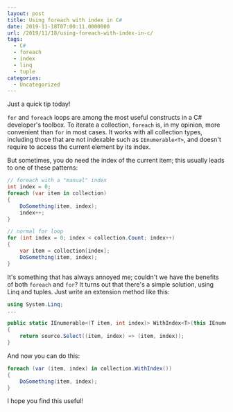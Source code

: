 ```yaml
---
layout: post
title: Using foreach with index in C#
date: 2019-11-18T07:00:11.0000000
url: /2019/11/18/using-foreach-with-index-in-c/
tags:
  - C#
  - foreach
  - index
  - linq
  - tuple
categories:
  - Uncategorized
---
```



Just a quick tip today!

`for` and `foreach` loops are among the most useful constructs in a C# developer's toolbox. To iterate a collection, `foreach` is, in my opinion, more convenient than `for` in most cases. It works with all collection types, including those that are not indexable such as `IEnumerable<T>`, and doesn't require to access the current element by its index.

But sometimes, you do need the index of the current item; this usually leads to one of these patterns:

```csharp
// foreach with a "manual" index
int index = 0;
foreach (var item in collection)
{
    DoSomething(item, index);
    index++;
}

// normal for loop
for (int index = 0; index < collection.Count; index++)
{
    var item = collection[index];
    DoSomething(item, index);
}
```

It's something that has always annoyed me; couldn't we have the benefits of both `foreach` and `for`? It turns out that there's a simple solution, using Linq and tuples. Just write an extension method like this:

```csharp
using System.Linq;
...

public static IEnumerable<(T item, int index)> WithIndex<T>(this IEnumerable<T> source)
{
    return source.Select((item, index) => (item, index));
}
```

And now you can do this:

```csharp
foreach (var (item, index) in collection.WithIndex())
{
    DoSomething(item, index);
}
```

I hope you find this useful!

